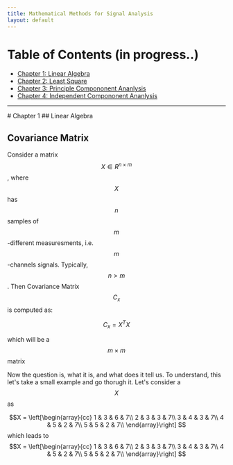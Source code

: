 ```yaml
---
title: Mathematical Methods for Signal Analysis
layout: default
---
```

<script src='https://cdnjs.cloudflare.com/ajax/libs/mathjax/2.7.4/MathJax.js?config=default'></script>

# Table of Contents (in progress..)
* [Chapter 1: Linear Algebra](#chapter-1)
* [Chapter 2: Least Square](#chapter-1)
* [Chapter 3: Principle Compononent Ananlysis](#chapter-1)
* [Chapter 4: Independent Compononent Ananlysis](#chapter-1)

<hr>
# Chapter 1
## Linear Algebra


## Covariance Matrix

Consider a matrix $$X \in R^{n\times m}$$, where $$X$$ has $$n$$ samples of $$m$$-different measuresments, i.e. $$m$$-channels signals. Typically, $$n>m$$.
Then Covariance Matrix $$C_x$$ is computed as:

$$C_x =  X^TX$$

which will be a $$m \times m$$ matrix

Now the question is, what it is, and what does it tell us. To understand, this let's take a small example and go thorugh it. Let's consider a $$X$$ as

$$X = 
  \left[\begin{array}{cc} 
  1 & 3 & 6 & 7\\
  2 & 3 & 3 & 7\\
  3 & 4 & 3 & 7\\
  4 & 5 & 2 & 7\\
  5 & 5 & 2 & 7\\
  \end{array}\right]
$$ which leads to  $$X = 
  \left[\begin{array}{cc} 
  1 & 3 & 6 & 7\\
  2 & 3 & 3 & 7\\
  3 & 4 & 3 & 7\\
  4 & 5 & 2 & 7\\
  5 & 5 & 2 & 7\\
  \end{array}\right]
$$



<!--
<hr>
# Chapter 2
-->
